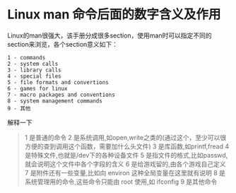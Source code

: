 # Linux man 命令后面的数字含义及作用

Linux的man很强大，该手册分成很多section，使用man时可以指定不同的section来浏览，各个section意义如下： 

```
1 - commands
2 - system calls
3 - library calls
4 - special files
5 - file formats and convertions
6 - games for linux
7 - macro packages and conventions
8 - system management commands
9 - 其他
```
解释一下

> 1 是普通的命令
> 2 是系统调用,如open,write之类的(通过这个，至少可以很方便的查到调用这个函数，需要加什么头文件)
> 3 是库函数,如printf,fread
> 4 是特殊文件,也就是/dev下的各种设备文件
> 5 是指文件的格式,比如passwd, 就会说明这个文件中各个字段的含义
> 6 是给游戏留的,由各个游戏自己定义
> 7 是附件还有一些变量,比如向 environ 这种全局变量在这里就有说明
> 8 是系统管理用的命令,这些命令只能由 root 使用,如 ifconfig
> 9 是其他命令